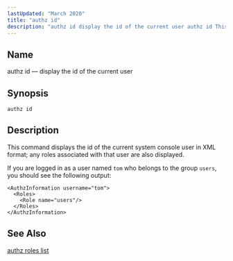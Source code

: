 ```yaml
---
lastUpdated: "March 2020"
title: "authz id"
description: "authz id display the id of the current user authz id This command displays the id of the current system console user in XML format any roles associated with that user are also displayed If you are logged in as a user named tom who belongs to the group users..."
---
```


<a name="console_commands.authz_id"></a> 
## Name

authz id — display the id of the current user

## Synopsis

`authz id`

<a name="idp12395136"></a> 
## Description

This command displays the id of the current system console user in XML format; any roles associated with that user are also displayed.

If you are logged in as a user named `tom` who belongs to the group `users`, you should see the following output:

```
<AuthzInformation username="tom">
  <Roles>
    <Role name="users"/>
  </Roles>
</AuthzInformation>
```
<a name="idp11701632"></a> 
## See Also

[authz roles list](/momentum/4/console-commands/authz-roles-list)